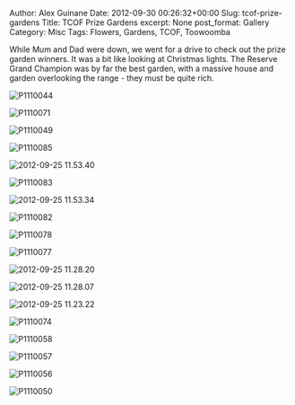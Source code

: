 Author: Alex Guinane
Date: 2012-09-30 00:26:32+00:00
Slug: tcof-prize-gardens
Title: TCOF Prize Gardens
excerpt: None
post_format: Gallery
Category: Misc
Tags: Flowers, Gardens, TCOF, Toowoomba

While Mum and Dad were down, we went for a drive to check out the prize garden winners. It was a bit like looking at Christmas lights. The Reserve Grand Champion was by far the best garden, with a massive house and garden overlooking the range - they must be quite rich.

![P1110044](/images/2012/2012-09-30-tcof-prize-gardens/p1110044.jpg)

![P1110071](/images/2012/2012-09-30-tcof-prize-gardens/p1110071.jpg)

![P1110049](/images/2012/2012-09-30-tcof-prize-gardens/p1110049.jpg)

![P1110085](/images/2012/2012-09-30-tcof-prize-gardens/p1110085.jpg)

![2012-09-25 11.53.40](/images/2012/2012-09-30-tcof-prize-gardens/2012-09-25-11-53-40.jpg)

![P1110083](/images/2012/2012-09-30-tcof-prize-gardens/p1110083-e1348964966954.jpg)

![2012-09-25 11.53.34](/images/2012/2012-09-30-tcof-prize-gardens/2012-09-25-11-53-34.jpg)

![P1110082](/images/2012/2012-09-30-tcof-prize-gardens/p1110082.jpg)

![P1110078](/images/2012/2012-09-30-tcof-prize-gardens/p1110078-e1348964934751.jpg)

![P1110077](/images/2012/2012-09-30-tcof-prize-gardens/p1110077.jpg)

![2012-09-25 11.28.20](/images/2012/2012-09-30-tcof-prize-gardens/2012-09-25-11-28-20.jpg)

![2012-09-25 11.28.07](/images/2012/2012-09-30-tcof-prize-gardens/2012-09-25-11-28-07.jpg)

![2012-09-25 11.23.22](/images/2012/2012-09-30-tcof-prize-gardens/2012-09-25-11-23-22.jpg)

![P1110074](/images/2012/2012-09-30-tcof-prize-gardens/p1110074.jpg)

![P1110058](/images/2012/2012-09-30-tcof-prize-gardens/p1110058.jpg)

![P1110057](/images/2012/2012-09-30-tcof-prize-gardens/p1110057.jpg)

![P1110056](/images/2012/2012-09-30-tcof-prize-gardens/p1110056.jpg)

![P1110050](/images/2012/2012-09-30-tcof-prize-gardens/p1110050.jpg)
